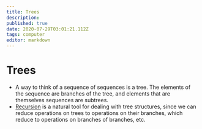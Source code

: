 ```yaml
---
title: Trees
description: 
published: true
date: 2020-07-29T03:01:21.112Z
tags: computer
editor: markdown
---
```


# Trees

* A way to think of a sequence of sequences is a tree. The elements of the sequence are branches of the tree, and elements that are themselves sequences are subtrees.
* [Recursion](/computer-science/recursion) is a natural tool for dealing with tree structures, since we can reduce operations on trees to operations on their branches, which reduce to operations on branches of branches, etc.